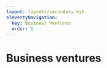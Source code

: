 ```yaml
---
layout: layouts/secondary.njk
eleventyNavigation:
  key: Business ventures
  order: 5
---
```


# Business ventures

